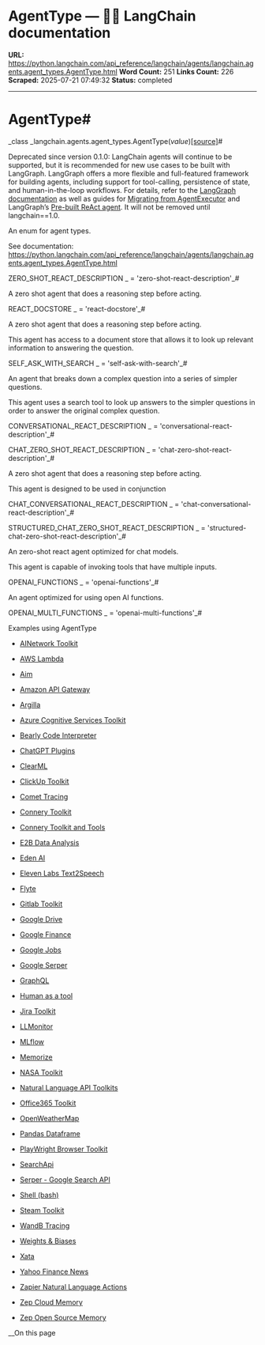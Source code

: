 # AgentType — 🦜🔗 LangChain  documentation

**URL:** https://python.langchain.com/api_reference/langchain/agents/langchain.agents.agent_types.AgentType.html
**Word Count:** 251
**Links Count:** 226
**Scraped:** 2025-07-21 07:49:32
**Status:** completed

---

# AgentType\#

_class _langchain.agents.agent\_types.AgentType\(_value_\)[\[source\]](https://python.langchain.com/api_reference/_modules/langchain/agents/agent_types.html#AgentType)\#     

Deprecated since version 0.1.0: LangChain agents will continue to be supported, but it is recommended for new use cases to be built with LangGraph. LangGraph offers a more flexible and full-featured framework for building agents, including support for tool-calling, persistence of state, and human-in-the-loop workflows. For details, refer to the [LangGraph documentation](https://langchain-ai.github.io/langgraph/) as well as guides for [Migrating from AgentExecutor](https://python.langchain.com/docs/how_to/migrate_agent/) and LangGraph’s [Pre-built ReAct agent](https://langchain-ai.github.io/langgraph/how-tos/create-react-agent/). It will not be removed until langchain==1.0.

An enum for agent types.

See documentation: <https://python.langchain.com/api_reference/langchain/agents/langchain.agents.agent_types.AgentType.html>

ZERO\_SHOT\_REACT\_DESCRIPTION _ = 'zero-shot-react-description'_\#     

A zero shot agent that does a reasoning step before acting.

REACT\_DOCSTORE _ = 'react-docstore'_\#     

A zero shot agent that does a reasoning step before acting.

This agent has access to a document store that allows it to look up relevant information to answering the question.

SELF\_ASK\_WITH\_SEARCH _ = 'self-ask-with-search'_\#     

An agent that breaks down a complex question into a series of simpler questions.

This agent uses a search tool to look up answers to the simpler questions in order to answer the original complex question.

CONVERSATIONAL\_REACT\_DESCRIPTION _ = 'conversational-react-description'_\#     

CHAT\_ZERO\_SHOT\_REACT\_DESCRIPTION _ = 'chat-zero-shot-react-description'_\#     

A zero shot agent that does a reasoning step before acting.

This agent is designed to be used in conjunction

CHAT\_CONVERSATIONAL\_REACT\_DESCRIPTION _ = 'chat-conversational-react-description'_\#     

STRUCTURED\_CHAT\_ZERO\_SHOT\_REACT\_DESCRIPTION _ = 'structured-chat-zero-shot-react-description'_\#     

An zero-shot react agent optimized for chat models.

This agent is capable of invoking tools that have multiple inputs.

OPENAI\_FUNCTIONS _ = 'openai-functions'_\#     

An agent optimized for using open AI functions.

OPENAI\_MULTI\_FUNCTIONS _ = 'openai-multi-functions'_\#     

Examples using AgentType

  * [AINetwork Toolkit](https://python.langchain.com/docs/integrations/tools/ainetwork/)

  * [AWS Lambda](https://python.langchain.com/docs/integrations/tools/awslambda/)

  * [Aim](https://python.langchain.com/docs/integrations/providers/aim_tracking/)

  * [Amazon API Gateway](https://python.langchain.com/docs/integrations/llms/amazon_api_gateway/)

  * [Argilla](https://python.langchain.com/docs/integrations/callbacks/argilla/)

  * [Azure Cognitive Services Toolkit](https://python.langchain.com/docs/integrations/tools/azure_cognitive_services/)

  * [Bearly Code Interpreter](https://python.langchain.com/docs/integrations/tools/bearly/)

  * [ChatGPT Plugins](https://python.langchain.com/docs/integrations/tools/chatgpt_plugins/)

  * [ClearML](https://python.langchain.com/docs/integrations/providers/clearml_tracking/)

  * [ClickUp Toolkit](https://python.langchain.com/docs/integrations/tools/clickup/)

  * [Comet Tracing](https://python.langchain.com/docs/integrations/callbacks/comet_tracing/)

  * [Connery Toolkit](https://python.langchain.com/docs/integrations/tools/connery_toolkit/)

  * [Connery Toolkit and Tools](https://python.langchain.com/docs/integrations/tools/connery/)

  * [E2B Data Analysis](https://python.langchain.com/docs/integrations/tools/e2b_data_analysis/)

  * [Eden AI](https://python.langchain.com/docs/integrations/tools/edenai_tools/)

  * [Eleven Labs Text2Speech](https://python.langchain.com/docs/integrations/tools/eleven_labs_tts/)

  * [Flyte](https://python.langchain.com/docs/integrations/providers/flyte/)

  * [Gitlab Toolkit](https://python.langchain.com/docs/integrations/tools/gitlab/)

  * [Google Drive](https://python.langchain.com/docs/integrations/tools/google_drive/)

  * [Google Finance](https://python.langchain.com/docs/integrations/tools/google_finance/)

  * [Google Jobs](https://python.langchain.com/docs/integrations/tools/google_jobs/)

  * [Google Serper](https://python.langchain.com/docs/integrations/tools/google_serper/)

  * [GraphQL](https://python.langchain.com/docs/integrations/tools/graphql/)

  * [Human as a tool](https://python.langchain.com/docs/integrations/tools/human_tools/)

  * [Jira Toolkit](https://python.langchain.com/docs/integrations/tools/jira/)

  * [LLMonitor](https://python.langchain.com/docs/integrations/callbacks/llmonitor/)

  * [MLflow](https://python.langchain.com/docs/integrations/providers/mlflow_tracking/)

  * [Memorize](https://python.langchain.com/docs/integrations/tools/memorize/)

  * [NASA Toolkit](https://python.langchain.com/docs/integrations/tools/nasa/)

  * [Natural Language API Toolkits](https://python.langchain.com/docs/integrations/tools/openapi_nla/)

  * [Office365 Toolkit](https://python.langchain.com/docs/integrations/tools/office365/)

  * [OpenWeatherMap](https://python.langchain.com/docs/integrations/tools/openweathermap/)

  * [Pandas Dataframe](https://python.langchain.com/docs/integrations/tools/pandas/)

  * [PlayWright Browser Toolkit](https://python.langchain.com/docs/integrations/tools/playwright/)

  * [SearchApi](https://python.langchain.com/docs/integrations/providers/searchapi/)

  * [Serper - Google Search API](https://python.langchain.com/docs/integrations/providers/google_serper/)

  * [Shell \(bash\)](https://python.langchain.com/docs/integrations/tools/bash/)

  * [Steam Toolkit](https://python.langchain.com/docs/integrations/tools/steam/)

  * [WandB Tracing](https://python.langchain.com/docs/integrations/providers/wandb_tracing/)

  * [Weights & Biases](https://python.langchain.com/docs/integrations/providers/wandb_tracking/)

  * [Xata](https://python.langchain.com/docs/integrations/memory/xata_chat_message_history/)

  * [Yahoo Finance News](https://python.langchain.com/docs/integrations/tools/yahoo_finance_news/)

  * [Zapier Natural Language Actions](https://python.langchain.com/docs/integrations/tools/zapier/)

  * [Zep Cloud Memory](https://python.langchain.com/docs/integrations/memory/zep_memory_cloud/)

  * [Zep Open Source Memory](https://python.langchain.com/docs/integrations/memory/zep_memory/)

__On this page